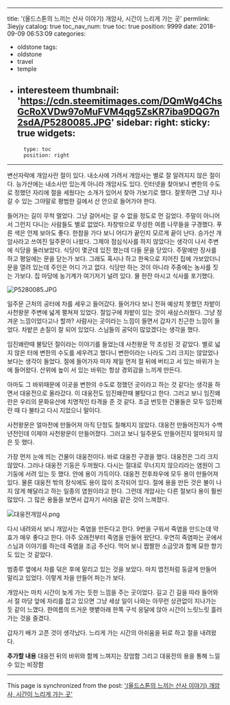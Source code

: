 
---
title: '(올드스톤의 느끼는 산사 이야기) 개암사, 시간이 느리게 가는 곳'
permlink: 3ieyjy
catalog: true
toc_nav_num: true
toc: true
position: 9999
date: 2018-09-09 06:53:09
categories:
- oldstone
tags:
- oldstone
- travel
- temple
- interesteem
thumbnail: 'https://cdn.steemitimages.com/DQmWg4ChsGcRoXVDw97oMuFVM4qg5ZsKR7iba9DQG7n2sdA/P5280085.JPG'
sidebar:
    right:
        sticky: true
widgets:
    -
        type: toc
        position: right
---


변산자락에 개암사란 절이 있다. 내소사에 가려서 개암사는 별로 잘 알려지지 않은 절이다. 능가산에는 내소사만 있는게 아니라 개암사도 있다. 인터넷을 찾아보니 변한의 수도로 정했던 자리에 절을 세웠다는 소개가 있어서 찾아 가보기로 했다. 잘못하면 그냥 지나갈 수 있는 그야말로 평범한 길에서 산 안으로 들어가야 한다. 

들어가는 길이 무척 멀었다. 그냥 걸어서는 갈 수 없을 정도로 먼 길었다. 주말이 아니어서 그런지 다니는 사람들도 별로 없었다. 차창밖으로 무성한 여름 나무들을 구경했다. 푸른 색은 언제 보아도 좋다. 한참을 가다 보니 어디가 끝인지 모르게 끝이 난다. 승가산 개암사라고 쓰여진 일주문이 나왔다. 그제야 점심식사를 하지 않았다는 생각이 나서 주변에 식당을 둘러보았다. 식당이 몇군데 있진 했는데 다들 문을 닫았다. 주말에만 장사를 하고 평일에는 문을 닫는가 보다. 그래도 혹시나 하고 한옥으로 지어진 집에 가보았더니 문을 열려 있는데 주인은 어디 가고 없다. 식당만 하는 것이 아니라 주중에는 농사를 짓는 가보다. 집 마당에 농기계가 여기저기 널려 있다. 물 한잔 마시고 식사를 포기했다. 

![P5280085.JPG](https://cdn.steemitimages.com/DQmWg4ChsGcRoXVDw97oMuFVM4qg5ZsKR7iba9DQG7n2sdA/P5280085.JPG)

일주문 근처의 공터에 차를 세우고 들어갔다. 들어가다 보니 전혀 예상치 못했던 차밭이 사천왕문 주변에 넓게 펼쳐져 있었다. 절입구에 차밭이 있는 것이 새삼스러웠다. 그냥 정겨운 느낌이었다고나 할까? 사람사는 곳이라는 느낌이 들면서 갑자기 친근한 느낌이 들었다. 차밭은 손질이 잘 되어 있었다. 스님들의 공덕이 많았겠다는 생각을 했다. 

임진왜란때 불탔던 절이라는 이야기를 들었는데 사천왕문 막 조성된 것 같았다. 별로 넓지 않은 터에 변한의 수도를 세우려고 했다니 변한이라는 나라도 그리 크지는 않았었나 보다는 생각이 들었다. 절에 들어가자 마자 제일 먼저 절 뒤에 버티고 서 있는 바위가 눈에 들어왔다. 산위에 높이 서 있는 바위는 항상 경외감을 느끼게 만든다. 

아마도 그 바위때문에 이곳을 변한의 수도로 정했던 곳이라고 하는 것 같다는 생각을 하면서 대웅전으로 올라갔다. 이 대웅전도 임진왜란때 불탔다고 한다. 그러고 보니 임진왜란은 우리의 문화유산에 치명적인 타격을 준 것 같다. 조금 번듯한 건물들은 모두 임진왜란 때 다 불타고 다시 지었으니 말이다.

사천왕문은 얼마전에 만들어져 아직 단청도 칠해지지 않았다. 대웅전 만들어진지가 수백년전인데 이제야 사천왕문이 만들어졌다. 그러고 보니 일주문도 만들어진지 얼마되지 않은 듯 했다. 

가장 먼저 눈에 띄는 건물이 대웅전이다. 바로 대웅전 구경을 했다. 대웅전은 그리 크지 않았다. 그러나 대웅전 기둥은 두꺼웠다. 다시는 절대로 무너지지 않으리라는 염원이 그 기둥에 서려 있는 듯 했다. 안에 용이 가득이다. 대웅전 전후좌우에 모두 용이 만들어져 있다. 물론 대웅전 밖의 장식에도 용이 많이 조각되어 있다. 절에 용을 만든 것은 불이 나지 않게 해달라고 하는 일종의 염원이라고 한다. 그런데 개암사는 다른 절보다 용이 훨씬 많았다. 그 많은 용들을 보면서 갑자기 서러움 같은 것이 느껴졌다.

![대웅전개암사.png](https://cdn.steemitimages.com/DQmTnk1yZrywJMxqM82FsJtJVDZECbaBMBewChhN384WASh/%E1%84%83%E1%85%A2%E1%84%8B%E1%85%AE%E1%86%BC%E1%84%8C%E1%85%A5%E1%86%AB%E1%84%80%E1%85%A2%E1%84%8B%E1%85%A1%E1%86%B7%E1%84%89%E1%85%A1.png)

다시 내려와서 보니 개암사는 죽염을 만든다고 한다. 9번을 구워서 죽염을 만드는데 약효가 매우 좋다고 한다. 아주 오래전부터 죽염을 만들어 왔단다. 우연히 죽염파는 곳에서 스님과 이야기를 하는데 죽염을 조금 주신다. 먹어 보니 짭짤한 소금맛과 함께 묘한 향기도 있는 것 같았다. 

범종루 옆에서 차를 덖은 후에 말리고 있는 것을 보았다. 마치 엽전처럼 둥글게 만들어 말리고 있었다. 이렇게 차을 만들어 파는가 보다. 

개암사는 마치 시간이 늦게 가는 듯한 느낌을 주는 곳이었다. 길고 긴 길을 따라 들어와서 절 마당 앞에 자리를 잡고 있으면 그냥 세상 일이 나와는 아무런 상관없이 지나가는 듯 같이 느꼈다. 한여름의 뜨거운 햇볕아래 한쪽 구석 응달에 앉아 시간이 느릿느릿 흘러가는 것을 즐겼다. 

갑자기 배가 고픈 것이 생각났다. 느리게 가는 시간의 아쉬움을 뒤로 하고 절을 내려왔다.


**추가할 내용**
대웅전 뒤의 바위와 함께 느껴지는 장엄함
그리고 대웅전의 용을 통해 느낄 수 있는 비장함

- - -

This page is synchronized from the post: ['(올드스톤의 느끼는 산사 이야기) 개암사, 시간이 느리게 가는 곳'](https://steemit.com/@oldstone/3ieyjy)
